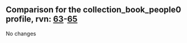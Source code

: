 ## Comparison for the collection_book_people0 profile, rvn: [63](https://github.com/PRO100KatYT/FortniteProfileRevisions/tree/main/profiles/collection_book_people0/63%20collection_book_people0.json)-[65](https://github.com/PRO100KatYT/FortniteProfileRevisions/tree/main/profiles/collection_book_people0/65%20collection_book_people0.json)

No changes
